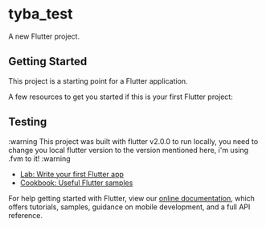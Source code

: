 # tyba_test

A new Flutter project.

## Getting Started

This project is a starting point for a Flutter application.

A few resources to get you started if this is your first Flutter project:


## Testing

:warning This project was built with flutter v2.0.0 to run locally, you need to change you local flutter version to the version mentioned here, i'm using .fvm to it! :warning

- [Lab: Write your first Flutter app](https://flutter.dev/docs/get-started/codelab)
- [Cookbook: Useful Flutter samples](https://flutter.dev/docs/cookbook)

For help getting started with Flutter, view our
[online documentation](https://flutter.dev/docs), which offers tutorials,
samples, guidance on mobile development, and a full API reference.
